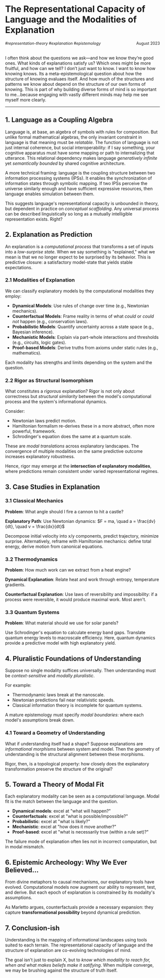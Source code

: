 # The Representational Capacity of Language and the Modalities of Explanation
<span style="float:right; font-size:0.9em;">August 2023</span>

<span style="font-size:0.9em; font-style:italic;">
#representation-theory #explanation #epistemology
</span>
</br></br>

I often think about the questions we ask—and how we know they’re good ones. What kinds of explanations satisfy us? Which ones might be more fruitful, and how can we tell? I don’t just want to know. I want to know how knowing knows. Its a meta-epistemological question about how the structure of knowing evaluaes itself. And how much of the structures and patterns we know about depend on the structure of our own forms of knowing. This is part of why building diverse forms of mind is so important to me...because engaging with vastly different minds may help me see myself more clearly.

---

## 1. Language as a Coupling Algebra

Language is, at base, an algebra of symbols with rules for composition. But unlike formal mathematical algebras, the only invariant constraint in language is that meaning must be *relatable*. The function of language is not just internal coherence, but social interoperability: if I say something, your cognitive apparatus must have some mapping or path to internalizing that utterance. This relational dependency makes language *generatively infinite* yet *semantically bounded* by shared cognitive architecture.

A more technical framing: language is the coupling structure between two information processing systems (IPSs). It enables the synchronization of information states through symbolic mapping. If two IPSs perceive the universe similarly enough and have sufficient expressive resources, then language enables simulation between them.

This suggests language's representational capacity is unbounded in theory, but dependent in practice on *conceptual scaffolding*. Any universal process can be described linguistically so long as a mutually intelligible representation exists. Right?

## 2. Explanation as Prediction

An explanation is a *computational process* that transforms a set of inputs into a *low-surprise state*. When we say something is "explained," what we mean is that we no longer expect to be surprised by its behavior. This is predictive closure: a satisfactory model-state that yields stable expectations.

### 2.1 Modalities of Explanation

We can classify explanatory models by the computational modalities they employ:

* **Dynamical Models**: Use rules of change over time (e.g., Newtonian mechanics).
* **Counterfactual Models**: Frame reality in terms of what *could* or *could not* happen (e.g., conservation laws).
* **Probabilistic Models**: Quantify uncertainty across a state space (e.g., Bayesian inference).
* **Mechanistic Models**: Explain via part-whole interactions and thresholds (e.g., circuits, logic gates).
* **Proof-based Models**: Derive truths from axioms under static rules (e.g., mathematics).

Each modality has strengths and limits depending on the system and the question.

### 2.2 Rigor as Structural Isomorphism

What constitutes a *rigorous* explanation? Rigor is not only about correctness but *structural similarity* between the model's computational process and the system's informational dynamics.

Consider:

* Newtonian laws predict motion.
* Hamiltonian formalism re-derives these in a more abstract, often more powerful, framework.
* Schrodinger's equation does the same at a quantum scale.

These are *modal translations* across explanatory landscapes. The convergence of multiple modalities on the same predictive outcome increases explanatory robustness.

Hence, rigor may emerge at the **intersection of explanatory modalities**, where predictions remain consistent under varied representational regimes.

## 3. Case Studies in Explanation

### 3.1 Classical Mechanics

**Problem**: What angle should I fire a cannon to hit a castle?

**Explanatory Path**: Use Newtonian dynamics:
$F = ma, \quad a = \frac{dv}{dt}, \quad v = \frac{dx}{dt}$

Decompose initial velocity into x/y components, predict trajectory, minimize surprise. Alternatively, reframe with Hamiltonian mechanics: define total energy, derive motion from canonical equations.

### 3.2 Thermodynamics

**Problem**: How much work can we extract from a heat engine?

**Dynamical Explanation**: Relate heat and work through entropy, temperature gradients.

**Counterfactual Explanation**: Use laws of reversibility and impossibility: if a process were reversible, it would produce maximal work. Most aren't.

### 3.3 Quantum Systems

**Problem**: What material should we use for solar panels?

Use Schrodinger's equation to calculate energy band gaps. Translate quantum energy levels to macroscale efficiency. Here, quantum dynamics provide a predictive model with high explanatory yield.

## 4. Pluralistic Foundations of Understanding

Suppose no single modality suffices universally. Then understanding must be *context-sensitive* and *modally pluralistic*.

For example:

* Thermodynamic laws break at the nanoscale.
* Newtonian predictions fail near relativistic speeds.
* Classical information theory is incomplete for quantum systems.

A mature epistemology must specify *modal boundaries*: where each model's assumptions break down.

### 4.1 Toward a Geometry of Understanding

What if understanding itself had a shape? Suppose explanations are *informational morphisms* between system and model. Then the geometry of understanding is the structural alignment between these morphisms.

Rigor, then, is a topological property: how closely does the explanatory transformation preserve the structure of the original?

## 5. Toward a Theory of Modal Fit

Each explanatory modality can be seen as a computational language. Modal fit is the match between the language and the question.

* **Dynamical models**: excel at "what will happen?"
* **Counterfactuals**: excel at "what is possible/impossible?"
* **Probabilistic**: excel at "what is likely?"
* **Mechanistic**: excel at "how does it move another?"
* **Proof-based**: excel at "what is necessarily true (within a rule set)?"

The failure mode of explanation often lies not in incorrect computation, but in modal mismatch.

## 6. Epistemic Archeology: Why We Ever Believed...

From divine metaphors to causal mechanisms, our explanatory tools have evolved. Computational models now augment our ability to represent, test, and derive. But each epoch of explanation is constrained by its modality's assumptions.

As Marletto argues, counterfactuals provide a necessary expansion: they capture **transformational possibility** beyond dynamical prediction.

## 7. Conclusion-ish

Understanding is the mapping of informational landscapes using tools suited to each terrain. The representational capacity of language and the structure of explanation are co-evolving technologies of mind.

The goal isn't just to explain X, but to *know which modality to reach for, when and what makes beliefs make it satifying*. When multiple converge, we may be brushing against the structure of truth itself.